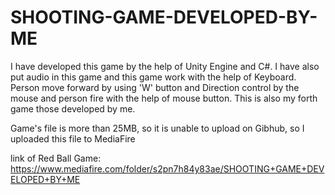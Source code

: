 # SHOOTING-GAME-DEVELOPED-BY-ME

I have developed this game by the help of Unity Engine and C#. I have also put audio in this game and this game work with the help of Keyboard. Person move forward by using 'W' button and Direction control by the mouse and person fire with the help of mouse button. This is also my forth game those developed by me.

Game's file is more than 25MB, so it is unable to upload on Gibhub, so I uploaded this file to MediaFire

link of Red Ball Game: https://www.mediafire.com/folder/s2pn7h84y83ae/SHOOTING+GAME+DEVELOPED+BY+ME
